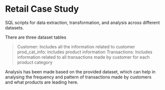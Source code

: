 # Retail Case Study

SQL scripts for data extraction, transformation, and analysis across different datasets.

There are three dataset tables
> Customer: Includes all the information related to customer
> prod_cat_info: includes product information
> Transactions: Includes information related to all transactions made by customer for each product category

Analysis has been made based on the provided dataset, which can help in analysing the frequency and pattern of transactions made by customers and what products are leading here.
